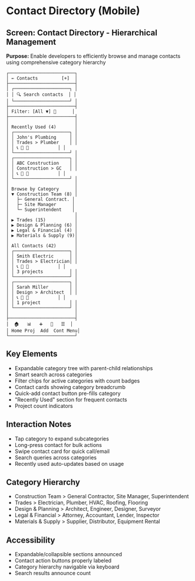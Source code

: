 # Contact Directory (Mobile)

## Screen: Contact Directory - Hierarchical Management
**Purpose:** Enable developers to efficiently browse and manage contacts using comprehensive category hierarchy

```
┌─────────────────────────┐
│ ← Contacts         [+]  │
├─────────────────────────┤
│ ┌─────────────────────┐ │
│ │ 🔍 Search contacts  │ │
│ └─────────────────────┘ │
├─────────────────────────┤
│ Filter: [All ▼] 🔄      │
├─────────────────────────┤
│                         │
│ Recently Used (4)       │
│ ┌─────────────────────┐ │
│ │ John's Plumbing     │ │
│ │ Trades > Plumber    │ │
│ │ 📞 📧 💬           │ │
│ └─────────────────────┘ │
│ ┌─────────────────────┐ │
│ │ ABC Construction    │ │
│ │ Construction > GC   │ │
│ │ 📞 📧 💬           │ │
│ └─────────────────────┘ │
│                         │
│ Browse by Category      │
│ ▼ Construction Team (8) │
│   ├─ General Contract. │
│   ├─ Site Manager      │
│   └─ Superintendent    │
│                         │
│ ▶ Trades (15)           │
│ ▶ Design & Planning (6) │
│ ▶ Legal & Financial (4) │
│ ▶ Materials & Supply (9)│
│                         │
│ All Contacts (42)       │
│ ┌─────────────────────┐ │
│ │ Smith Electric      │ │
│ │ Trades > Electrician│ │
│ │ 📞 📧 💬           │ │
│ │ 3 projects          │ │
│ └─────────────────────┘ │
│ ┌─────────────────────┐ │
│ │ Sarah Miller        │ │
│ │ Design > Architect  │ │
│ │ 📞 📧 💬           │ │
│ │ 1 project           │ │
│ └─────────────────────┘ │
│                         │
├─────────────────────────┤
│  🏠   📊   ➕   👥   ☰  │
│ Home Proj  Add  Cont Menu│
└─────────────────────────┘
```

## Key Elements
- Expandable category tree with parent-child relationships
- Smart search across categories  
- Filter chips for active categories with count badges
- Contact cards showing category breadcrumb
- Quick-add contact button pre-fills category
- "Recently Used" section for frequent contacts
- Project count indicators

## Interaction Notes
- Tap category to expand subcategories
- Long-press contact for bulk actions
- Swipe contact card for quick call/email
- Search queries across categories
- Recently used auto-updates based on usage

## Category Hierarchy
- Construction Team > General Contractor, Site Manager, Superintendent
- Trades > Electrician, Plumber, HVAC, Roofing, Flooring
- Design & Planning > Architect, Engineer, Designer, Surveyor
- Legal & Financial > Attorney, Accountant, Lender, Inspector
- Materials & Supply > Supplier, Distributor, Equipment Rental

## Accessibility
- Expandable/collapsible sections announced
- Contact action buttons properly labeled
- Category hierarchy navigable via keyboard
- Search results announce count
